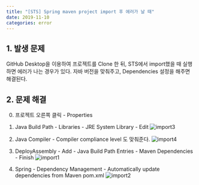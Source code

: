 ```yaml
---
title: "[STS] Spring maven project import 후 에러가 날 때"
date: 2019-11-10
categories: error
---
```


## 1. 발생 문제

GitHub Desktop을 이용하여 프로젝트를 Clone 한 뒤, STS에서 import했을 때 실행하면 에러가 나는 경우가 있다.
자바 버전을 맞춰주고, Dependencies 설정을 해주면 해결된다.

## 2. 문제 해결 

0. 프로젝트 오른쪽 클릭 - Properties 

1. Java Build Path - Libraries - JRE System Library - Edit 
![import3](https://user-images.githubusercontent.com/51072198/68544173-c84b1c00-0403-11ea-91d2-a645c0972277.png)
  
2. Java Compiler - Compiler compliance level 도 맞춰준다.
![import4](https://user-images.githubusercontent.com/51072198/68544190-eb75cb80-0403-11ea-9941-74684f10a606.png)
  
3. DeployAssembly - Add - Java Build Path Entries - Maven Dependencies - Finish
![import1](https://user-images.githubusercontent.com/51072198/68544290-fbda7600-0404-11ea-8c0a-e6cc553a0ac6.png)

4. Spring - Dependency Management - Automatically update dependencies from Maven pom.xml
![import2](https://user-images.githubusercontent.com/51072198/68544323-4cea6a00-0405-11ea-9a9c-69fc7aa520ad.png)

